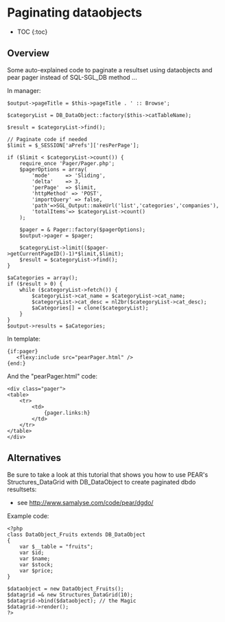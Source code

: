 <!-- Name: Howto/DB/PagingDataobjects -->
<!-- Version: 2 -->
<!-- Last-Modified: 2006/09/08 18:32:53 -->
<!-- Author: demian -->

# Paginating dataobjects
* TOC
{:toc}

## Overview
Some auto-explained code to paginate a resultset using dataobjects and pear pager instead of SQL-SGL\_DB method ...

In manager:

	$output->pageTitle = $this->pageTitle . ' :: Browse';
	
	$categoryList = DB_DataObject::factory($this->catTableName);
	
	$result = $categoryList->find();
	
	// Paginate code if needed
	$limit = $_SESSION['aPrefs']['resPerPage'];
	
	if ($limit < $categoryList->count()) {
	    require_once 'Pager/Pager.php';
	    $pagerOptions = array(
	        'mode'     => 'Sliding',
	        'delta'    => 3,
	        'perPage'  => $limit,
	        'httpMethod' => 'POST',
	        'importQuery' => false,
	        'path'=>SGL_Output::makeUrl('list','categories','companies'),
	        'totalItems'=> $categoryList->count()
	    );
	
	    $pager = & Pager::factory($pagerOptions);
	    $output->pager = $pager;
	
	    $categoryList->limit(($pager->getCurrentPageID()-1)*$limit,$limit);
	    $result = $categoryList->find();
	}
	
	$aCategories = array();
	if ($result > 0) {
	    while ($categoryList->fetch()) {
	        $categoryList->cat_name = $categoryList->cat_name;
	        $categoryList->cat_desc = nl2br($categoryList->cat_desc);
	        $aCategories[] = clone($categoryList);
	    }
	}
	$output->results = $aCategories;

In template:


	{if:pager}
	   <flexy:include src="pearPager.html" />
	{end:}

And the "pearPager.html" code:


	<div class="pager">
	<table>
	    <tr>
	        <td>
	            {pager.links:h}
	        </td>
	    </tr>
	</table>
	</div>

## Alternatives
Be sure to take a look at this tutorial that shows you how to use PEAR's Structures\_DataGrid with DB\_DataObject to create paginated dbdo resultsets:

 * see http://www.samalyse.com/code/pear/dgdo/

Example code:



	<?php
	class DataObject_Fruits extends DB_DataObject 
	{
	    var $__table = "fruits";
	    var $id;
	    var $name;
	    var $stock;
	    var $price;
	}
	
	$dataobject = new DataObject_Fruits();
	$datagrid =& new Structures_DataGrid(10);
	$datagrid->bind($dataobject); // the Magic
	$datagrid->render();
	?>

